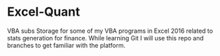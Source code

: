 # Excel-Quant
VBA subs
Storage for some of my VBA programs in Excel 2016 related to stats generation for finance.
While learning Git I will use this repo and branches to get familiar with the platform.
